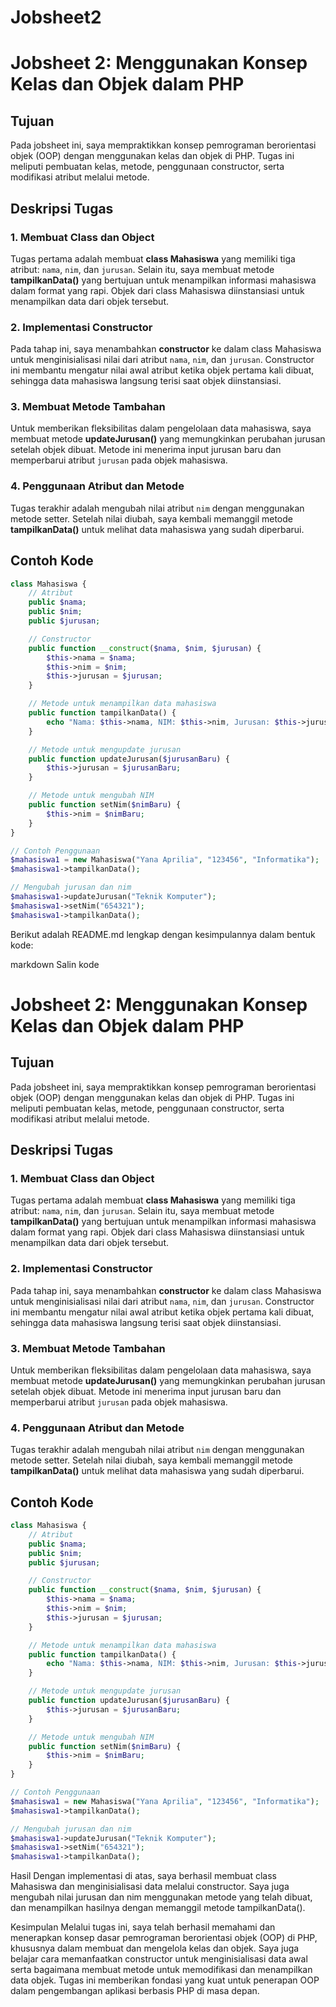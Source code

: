 # Jobsheet2

# Jobsheet 2: Menggunakan Konsep Kelas dan Objek dalam PHP

## Tujuan
Pada jobsheet ini, saya mempraktikkan konsep pemrograman berorientasi objek (OOP) dengan menggunakan kelas dan objek di PHP. Tugas ini meliputi pembuatan kelas, metode, penggunaan constructor, serta modifikasi atribut melalui metode.

## Deskripsi Tugas

### 1. Membuat Class dan Object
Tugas pertama adalah membuat **class Mahasiswa** yang memiliki tiga atribut: `nama`, `nim`, dan `jurusan`. Selain itu, saya membuat metode **tampilkanData()** yang bertujuan untuk menampilkan informasi mahasiswa dalam format yang rapi. Objek dari class Mahasiswa diinstansiasi untuk menampilkan data dari objek tersebut.

### 2. Implementasi Constructor
Pada tahap ini, saya menambahkan **constructor** ke dalam class Mahasiswa untuk menginisialisasi nilai dari atribut `nama`, `nim`, dan `jurusan`. Constructor ini membantu mengatur nilai awal atribut ketika objek pertama kali dibuat, sehingga data mahasiswa langsung terisi saat objek diinstansiasi.

### 3. Membuat Metode Tambahan
Untuk memberikan fleksibilitas dalam pengelolaan data mahasiswa, saya membuat metode **updateJurusan()** yang memungkinkan perubahan jurusan setelah objek dibuat. Metode ini menerima input jurusan baru dan memperbarui atribut `jurusan` pada objek mahasiswa.

### 4. Penggunaan Atribut dan Metode
Tugas terakhir adalah mengubah nilai atribut `nim` dengan menggunakan metode setter. Setelah nilai diubah, saya kembali memanggil metode **tampilkanData()** untuk melihat data mahasiswa yang sudah diperbarui.

## Contoh Kode

```php
class Mahasiswa {
    // Atribut
    public $nama;
    public $nim;
    public $jurusan;

    // Constructor
    public function __construct($nama, $nim, $jurusan) {
        $this->nama = $nama;
        $this->nim = $nim;
        $this->jurusan = $jurusan;
    }

    // Metode untuk menampilkan data mahasiswa
    public function tampilkanData() {
        echo "Nama: $this->nama, NIM: $this->nim, Jurusan: $this->jurusan\n";
    }

    // Metode untuk mengupdate jurusan
    public function updateJurusan($jurusanBaru) {
        $this->jurusan = $jurusanBaru;
    }

    // Metode untuk mengubah NIM
    public function setNim($nimBaru) {
        $this->nim = $nimBaru;
    }
}

// Contoh Penggunaan
$mahasiswa1 = new Mahasiswa("Yana Aprilia", "123456", "Informatika");
$mahasiswa1->tampilkanData();

// Mengubah jurusan dan nim
$mahasiswa1->updateJurusan("Teknik Komputer");
$mahasiswa1->setNim("654321");
$mahasiswa1->tampilkanData();
```


Berikut adalah README.md lengkap dengan kesimpulannya dalam bentuk kode:

markdown
Salin kode
# Jobsheet 2: Menggunakan Konsep Kelas dan Objek dalam PHP

## Tujuan
Pada jobsheet ini, saya mempraktikkan konsep pemrograman berorientasi objek (OOP) dengan menggunakan kelas dan objek di PHP. Tugas ini meliputi pembuatan kelas, metode, penggunaan constructor, serta modifikasi atribut melalui metode.

## Deskripsi Tugas

### 1. Membuat Class dan Object
Tugas pertama adalah membuat **class Mahasiswa** yang memiliki tiga atribut: `nama`, `nim`, dan `jurusan`. Selain itu, saya membuat metode **tampilkanData()** yang bertujuan untuk menampilkan informasi mahasiswa dalam format yang rapi. Objek dari class Mahasiswa diinstansiasi untuk menampilkan data dari objek tersebut.

### 2. Implementasi Constructor
Pada tahap ini, saya menambahkan **constructor** ke dalam class Mahasiswa untuk menginisialisasi nilai dari atribut `nama`, `nim`, dan `jurusan`. Constructor ini membantu mengatur nilai awal atribut ketika objek pertama kali dibuat, sehingga data mahasiswa langsung terisi saat objek diinstansiasi.

### 3. Membuat Metode Tambahan
Untuk memberikan fleksibilitas dalam pengelolaan data mahasiswa, saya membuat metode **updateJurusan()** yang memungkinkan perubahan jurusan setelah objek dibuat. Metode ini menerima input jurusan baru dan memperbarui atribut `jurusan` pada objek mahasiswa.

### 4. Penggunaan Atribut dan Metode
Tugas terakhir adalah mengubah nilai atribut `nim` dengan menggunakan metode setter. Setelah nilai diubah, saya kembali memanggil metode **tampilkanData()** untuk melihat data mahasiswa yang sudah diperbarui.

## Contoh Kode

```php
class Mahasiswa {
    // Atribut
    public $nama;
    public $nim;
    public $jurusan;

    // Constructor
    public function __construct($nama, $nim, $jurusan) {
        $this->nama = $nama;
        $this->nim = $nim;
        $this->jurusan = $jurusan;
    }

    // Metode untuk menampilkan data mahasiswa
    public function tampilkanData() {
        echo "Nama: $this->nama, NIM: $this->nim, Jurusan: $this->jurusan\n";
    }

    // Metode untuk mengupdate jurusan
    public function updateJurusan($jurusanBaru) {
        $this->jurusan = $jurusanBaru;
    }

    // Metode untuk mengubah NIM
    public function setNim($nimBaru) {
        $this->nim = $nimBaru;
    }
}

// Contoh Penggunaan
$mahasiswa1 = new Mahasiswa("Yana Aprilia", "123456", "Informatika");
$mahasiswa1->tampilkanData();

// Mengubah jurusan dan nim
$mahasiswa1->updateJurusan("Teknik Komputer");
$mahasiswa1->setNim("654321");
$mahasiswa1->tampilkanData();
```
Hasil
Dengan implementasi di atas, saya berhasil membuat class Mahasiswa dan menginisialisasi data melalui constructor. Saya juga mengubah nilai jurusan dan nim menggunakan metode yang telah dibuat, dan menampilkan hasilnya dengan memanggil metode tampilkanData().

Kesimpulan
Melalui tugas ini, saya telah berhasil memahami dan menerapkan konsep dasar pemrograman berorientasi objek (OOP) di PHP, khususnya dalam membuat dan mengelola kelas dan objek. Saya juga belajar cara memanfaatkan constructor untuk menginisialisasi data awal serta bagaimana membuat metode untuk memodifikasi dan menampilkan data objek. Tugas ini memberikan fondasi yang kuat untuk penerapan OOP dalam pengembangan aplikasi berbasis PHP di masa depan.
